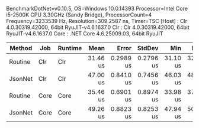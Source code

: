 
BenchmarkDotNet=v0.10.5, OS=Windows 10.0.14393
Processor=Intel Core i5-2500K CPU 3.30GHz (Sandy Bridge), ProcessorCount=4
Frequency=3233539 Hz, Resolution=309.2587 ns, Timer=TSC
  [Host] : Clr 4.0.30319.42000, 64bit RyuJIT-v4.6.1637.0
  Clr    : Clr 4.0.30319.42000, 64bit RyuJIT-v4.6.1637.0
  Core   : .NET Core 4.6.25009.03, 64bit RyuJIT


  Method |  Job | Runtime |     Mean |     Error |    StdDev |      Min |      Max |   Median |  Gen 0 | Allocated |
-------- |----- |-------- |---------:|----------:|----------:|---------:|---------:|---------:|-------:|----------:|
 Routine |  Clr |     Clr | 31.46 us | 0.2989 us | 0.2796 us | 31.10 us | 32.04 us | 31.43 us | 2.9907 |  11.13 kB |
 JsonNet |  Clr |     Clr | 47.00 us | 0.8410 us | 0.7456 us | 46.03 us | 48.61 us | 46.87 us | 2.9175 |   11.2 kB |
 Routine | Core |    Core | 35.46 us | 0.6901 us | 0.8974 us | 33.98 us | 37.03 us | 35.60 us | 2.7188 |   9.74 kB |
 JsonNet | Core |    Core | 49.26 us | 0.8823 us | 0.8253 us | 47.94 us | 50.72 us | 49.20 us | 2.6274 |   9.81 kB |
